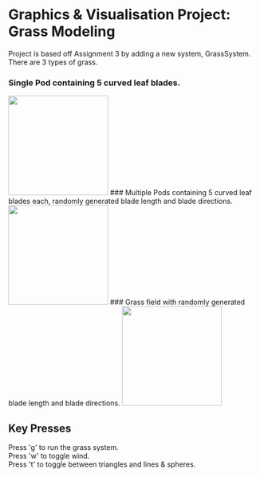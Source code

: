 # Graphics &amp; Visualisation Project: Grass Modeling
Project is based off Assignment 3 by adding a new system, GrassSystem.\
There are 3 types of grass.
### Single Pod containing 5 curved leaf blades.
<img src="https://github.com/COGKOG/Grass_Model/blob/master/images/SinglePod.png" width="200" height="200">
### Multiple Pods containing 5 curved leaf blades each, randomly generated blade length and blade directions.
<img src="https://github.com/COGKOG/Grass_Model/blob/master/images/MultiplePod.png" width="200" height="200">
### Grass field with randomly generated blade length and blade directions.
<img src="https://github.com/COGKOG/Grass_Model/blob/master/images/GrassField.jpg" width="200" height="200">

## Key Presses
Press 'g' to run the grass system.\
Press 'w' to toggle wind.\
Press 't' to toggle between triangles and lines &amp; spheres.
